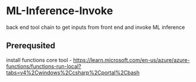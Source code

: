 # ML-Inference-Invoke
back end tool chain to get inputs from front end and invoke ML inference 

## Prerequsited
install functions core tool - https://learn.microsoft.com/en-us/azure/azure-functions/functions-run-local?tabs=v4%2Cwindows%2Ccsharp%2Cportal%2Cbash
